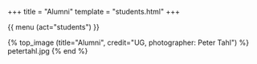 +++
title = "Alumni"
template = "students.html"
+++

{{ menu (act="students") }} 

{% top_image (title="Alumni", credit="UG, photographer: Peter Tahl") %}
	petertahl.jpg
{% end %}

<object type="text/html" data="http://emcl.eu/EMCLalumni/alumniAll.html" style="width: 100%; height: 500px"></object>
